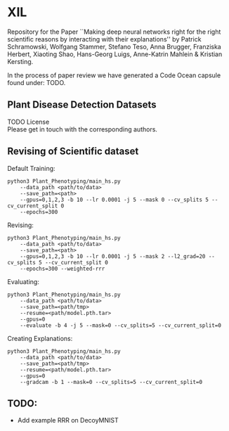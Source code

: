 # XIL
Repository for the Paper ``Making deep neural networks right for the right scientific reasons by interacting with their explanations'' by Patrick Schramowski, Wolfgang Stammer, Stefano Teso, Anna Brugger, Franziska Herbert, Xiaoting Shao, 
Hans-Georg Luigs, Anne-Katrin Mahlein & Kristian Kersting.

In the process of paper review we have generated a Code Ocean capsule found under: TODO.

## Plant Disease Detection Datasets
TODO License \
Please get in touch with the corresponding authors.

## Revising of Scientific dataset
Default Training:
```
python3 Plant_Phenotyping/main_hs.py
    --data_path <path/to/data> 
    --save_path=<path> 
    --gpus=0,1,2,3 -b 10 --lr 0.0001 -j 5 --mask 0 --cv_splits 5 --cv_current_split 0
    --epochs=300
```
Revising:
```
python3 Plant_Phenotyping/main_hs.py
    --data_path <path/to/data> 
    --save_path=<path> 
    --gpus=0,1,2,3 -b 10 --lr 0.0001 -j 5 --mask 2 --l2_grad=20 --cv_splits 5 --cv_current_split 0 
    --epochs=300 --weighted-rrr
```
Evaluating:
```
python3 Plant_Phenotyping/main_hs.py
    --data_path <path/to/data> 
    --save_path=<path/tmp> 
    --resume=<path/model.pth.tar>
    --gpus=0
    --evaluate -b 4 -j 5 --mask=0 --cv_splits=5 --cv_current_split=0
```
Creating Explanations:
```
python3 Plant_Phenotyping/main_hs.py
    --data_path <path/to/data> 
    --save_path=<path/tmp> 
    --resume=<path/model.pth.tar>
    --gpus=0
    --gradcam -b 1 --mask=0 --cv_splits=5 --cv_current_split=0
```

## TODO:
- Add example RRR on DecoyMNIST
